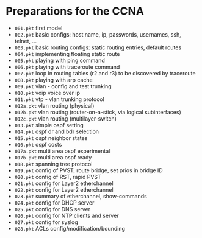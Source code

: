 # Preparations for the CCNA

- `001.pkt` first model
- `002.pkt` basic configs: host name, ip, passwords, usernames, ssh, telnet, ...
- `003.pkt` basic routing configs: static routing entries, default routes
- `004.pkt` implementing floating static route
- `005.pkt` playing with ping command
- `006.pkt` playing with traceroute command
- `007.pkt` loop in routing tables (r2 and r3) to be discovered by traceroute
- `008.pkt` playing with arp cache
- `009.pkt` vlan - config and test trunking
- `010.pkt` voip voice over ip
- `011.pkt` vtp - vlan trunking protocol
- `012a.pkt` vlan routing (physical)
- `012b.pkt` vlan routing (router-on-a-stick, via logical subinterfaces)
- `012c.pkt` vlan routing (multilayer-switch)
- `013.pkt` simple ospf setting
- `014.pkt` ospf dr and bdr selection
- `015.pkt` ospf neighbor states
- `016.pkt` ospf costs
- `017a.pkt` multi area ospf experimental
- `017b.pkt` multi area ospf ready
- `018.pkt` spanning tree protocol
- `019.pkt` config of PVST, route bridge, set prios in bridge ID
- `020.pkt` config of RST, rapid PVST
- `021.pkt` config for Layer2 etherchannel
- `022.pkt` config for Layer2 etherchannel
- `023.pkt` summary of etherchannel, show-commands
- `024.pkt` config for DHCP server
- `025.pkt` config for DNS server
- `026.pkt` config for NTP clients and server
- `027.pkt` config for syslog
- `028.pkt` ACLs config/modification/bounding
